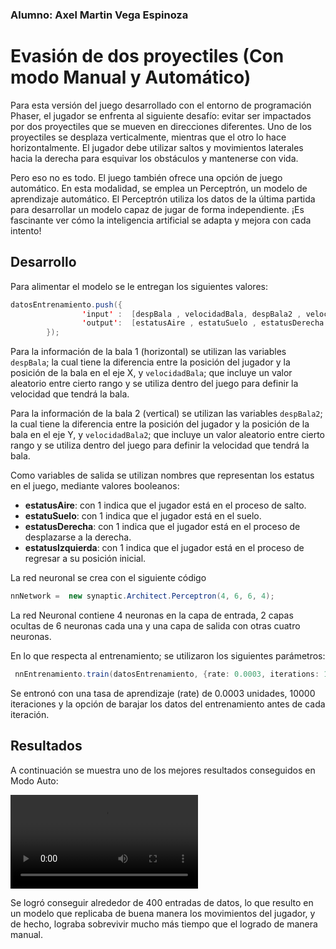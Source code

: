 ### Alumno: Axel Martin Vega Espinoza

# Evasión de dos proyectiles (Con modo Manual y Automático)

Para esta versión del juego desarrollado con el entorno de programación Phaser, el jugador se enfrenta al siguiente desafío: evitar ser impactados por dos proyectiles que se mueven en direcciones diferentes. Uno de los proyectiles se desplaza verticalmente, mientras que el otro lo hace horizontalmente. El jugador debe utilizar saltos y movimientos laterales hacia la derecha para esquivar los obstáculos y mantenerse con vida.

Pero eso no es todo. El juego también ofrece una opción de juego automático. En esta modalidad, se emplea un Perceptrón, un modelo de aprendizaje automático. El Perceptrón utiliza los datos de la última partida para desarrollar un modelo capaz de jugar de forma independiente. ¡Es fascinante ver cómo la inteligencia artificial se adapta y mejora con cada intento!


## Desarrollo

Para alimentar el modelo se le entregan los siguientes valores:

```Java
datosEntrenamiento.push({
                'input' :  [despBala , velocidadBala, despBala2 , velocidadBala2],
                'output':  [estatusAire , estatuSuelo , estatusDerecha , estatusIzquierda ]
        });
```

Para la información de la bala 1 (horizontal) se utilizan las variables `despBala`; la cual tiene la diferencia entre la posición del jugador y la posición de la bala en el eje X, y `velocidadBala`; que incluye un valor aleatorio entre cierto rango y se utiliza dentro del juego para definir la velocidad que tendrá la bala.    

Para la información de la bala 2 (vertical) se utilizan las variables `despBala2`; la cual tiene la diferencia entre la posición del jugador y la posición de la bala en el eje Y, y `velocidadBala2`; que incluye un valor aleatorio entre cierto rango y se utiliza dentro del juego para definir la velocidad que tendrá la bala. 

Como variables de salida se utilizan nombres que representan los estatus en el juego, mediante valores booleanos:
* **estatusAire**: con 1 indica que el jugador está en el proceso de salto.
* **estatuSuelo**: con 1 indica que el jugador está en el suelo.
* **estatusDerecha**: con 1 indica que el jugador está en el proceso de desplazarse a la derecha.
* **estatusIzquierda**: con 1 indica que el jugador está en el proceso de regresar a su posición inicial.

La red neuronal se crea con el siguiente código

```Java
nnNetwork =  new synaptic.Architect.Perceptron(4, 6, 6, 4);
```

La red Neuronal contiene 4 neuronas en la capa de entrada, 2 capas ocultas de 6 neuronas cada una y una capa de salida con otras cuatro neuronas.

En lo que respecta al entrenamiento; se utilizaron los siguientes parámetros:

```Java
 nnEntrenamiento.train(datosEntrenamiento, {rate: 0.0003, iterations: 10000, shuffle: true});
```

Se entronó con una tasa de aprendizaje (rate) de 0.0003 unidades, 10000 iteraciones y la opción de barajar los datos del entrenamiento antes de cada iteración.

## Resultados

A continuación se muestra uno de los mejores resultados conseguidos en Modo Auto:

![](./evidencia/recorte1.mp4)

Se logró conseguir alrededor de 400 entradas de datos, lo que resulto en un modelo que replicaba de buena manera los movimientos del jugador, y de hecho, lograba sobrevivir mucho más tiempo que el logrado de manera manual.